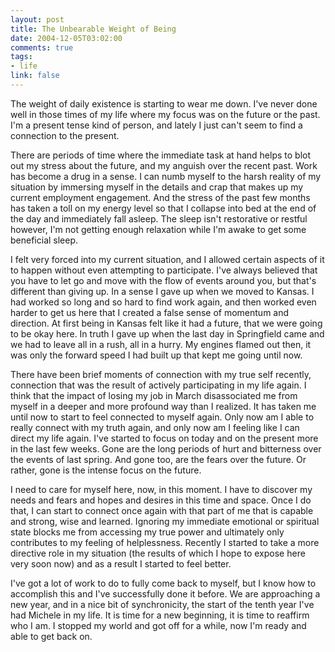 ```yaml
--- 
layout: post
title: The Unbearable Weight of Being
date: 2004-12-05T03:02:00
comments: true
tags:
- life
link: false
---
```

The weight of daily existence is starting to wear me down. I've never done well in those times of my life where my focus was on the future or the past. I'm a present tense kind of person, and lately I just can't seem to find a connection to the present.

There are periods of time where the immediate task at hand helps to blot out my stress about the future, and my anguish over the recent past. Work has become a drug in a sense. I can numb myself to the harsh reality of my situation by immersing myself in the details and crap that makes up my current employment engagement. And the stress of the past few months has taken a toll on my energy level so that I collapse into bed at the end of the day and immediately fall asleep. The sleep isn't restorative or restful however, I'm not getting enough relaxation while I'm awake to get some beneficial sleep.

I felt very forced into my current situation, and I allowed certain aspects of it to happen without even attempting to participate. I've always believed that you have to let go and move with the flow of events around you, but that's different than giving up. In a sense I gave up when we moved to Kansas. I had worked so long and so hard to find work again, and then worked even harder to get us here that I created a false sense of momentum and direction. At first being in Kansas felt like it had a future, that we were going to be okay here. In truth I gave up when the last day in Springfield came and we had to leave all in a rush, all in a hurry. My engines flamed out then, it was only the forward speed I had built up that kept me going until now.

There have been brief moments of connection with my true self recently, connection that was the result of actively participating in my life again. I think that the impact of losing my job in March disassociated me from myself in a deeper and more profound way than I realized. It has taken me until now to start to feel connected to myself again. Only now am I able to really connect with my truth again, and only now am I feeling like I can direct my life again. I've started to focus on today and on the present more in the last few weeks. Gone are the long periods of hurt and bitterness over the events of last spring. And gone too, are the fears over the future. Or rather, gone is the intense focus on the future.

I need to care for myself here, now, in this moment. I have to discover my needs and fears and hopes and desires in this time and space. Once I do that, I can start to connect once again with that part of me that is capable and strong, wise and learned. Ignoring my immediate emotional or spiritual state blocks me from accessing my true power and ultimately only contributes to my feeling of helplessness. Recently I started to take a more directive role in my situation (the results of which I hope to expose here very soon now) and as a result I started to feel better.

I've got a lot of work to do to fully come back to myself, but I know how to accomplish this and I've successfully done it before. We are approaching a new year, and in a nice bit of synchronicity, the start of the tenth year I've had Michele in my life. It is time for a new beginning, it is time to reaffirm who I am.  I stopped my world and got off for a while, now I'm ready and able to get back on.
